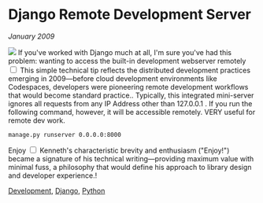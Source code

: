 # Django Remote Development Server
*January 2009*





  ![](http://media.kennethreitz.com/images/django-logo.png) If you've worked with Django much at all, I'm sure you've had this problem: wanting to access the built\-in development webserver remotely<label for="sn-1" class="margin-toggle sidenote-number"></label>
<input type="checkbox" id="sn-1" class="margin-toggle"/>
<span class="sidenote">This simple technical tip reflects the distributed development practices emerging in 2009—before cloud development environments like Codespaces, developers were pioneering remote development workflows that would become standard practice.</span>. Typically, this integrated mini\-server ignores all requests from any IP Address other than 127\.0\.0\.1 . If you run the following command, however, it will be accessible remotely. VERY useful for remote dev work.


```
manage.py runserver 0.0.0.0:8000
```
 Enjoy<label for="sn-2" class="margin-toggle sidenote-number"></label>
<input type="checkbox" id="sn-2" class="margin-toggle"/>
<span class="sidenote">Kenneth's characteristic brevity and enthusiasm ("Enjoy!") became a signature of his technical writing—providing maximum value with minimal fuss, a philosophy that would define his approach to library design and developer experience.</span>!

 [Development](http://technorati.com/tag/Development), [Django](http://technorati.com/tag/Django), [Python](http://technorati.com/tag/Python)
